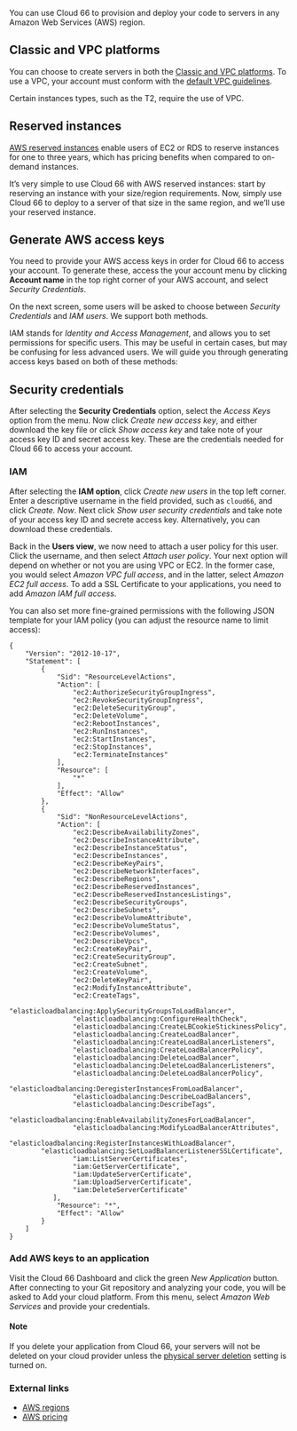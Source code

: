 
You can use Cloud 66 to provision and deploy your code to servers in any Amazon Web Services (AWS) region.

## Classic and VPC platforms
You can choose to create servers in both the [Classic and VPC platforms](http://docs.aws.amazon.com/AWSEC2/latest/UserGuide/using-vpc.html). To use a VPC, your account must conform with the [default VPC guidelines](http://docs.aws.amazon.com/AmazonVPC/latest/UserGuide/default-vpc.html#launching-into).

Certain instances types, such as the T2, require the use of VPC.

## Reserved instances
[AWS reserved instances](http://aws.amazon.com/ec2/purchasing-options/reserved-instances/) enable users of EC2 or RDS to reserve instances for one to three years, which has pricing benefits when compared to on-demand instances.

It’s very simple to use Cloud 66 with AWS reserved instances: start by reserving an instance with your size/region requirements. Now, simply use Cloud 66 to deploy to a server of that size in the same region, and we’ll use your reserved instance.

## Generate AWS access keys

You need to provide your AWS access keys in order for Cloud 66 to access your account. To generate these, access the your account menu by clicking **Account name** in the top right corner of your AWS account, and select *Security Credentials*. 

On the next screen, some users will be asked to choose between *Security Credentials* and *IAM users*. We support both methods.

IAM stands for *Identity and Access Management*, and allows you to set permissions for specific users. This may be useful in certain cases, but may be confusing for less advanced users. We will guide you through generating access keys based on both of these methods:

## Security credentials

After selecting the **Security Credentials** option, select the *Access Keys* option from the menu. Now click *Create new access key*, and either download the key file or click *Show access key* and take note of your access key ID and secret access key. These are the credentials needed for Cloud 66 to access your account.

### IAM
After selecting the **IAM option**, click *Create new users* in the top left corner. Enter a descriptive username in the field provided, such as `cloud66`, and click *Create. Now*. Next click *Show user security credentials* and take note of your access key ID and secrete access key. Alternatively, you can download these credentials.

Back in the **Users view**, we now need to attach a user policy for this user. Click the username, and then select *Attach user policy*. Your next option will depend on whether or not you are using VPC or EC2. In the former case, you would select *Amazon VPC full access*, and in the latter, select *Amazon EC2 full access*. To add a SSL Certificate to your applications, you need to add *Amazon IAM full access*.

You can also set more fine-grained permissions with the following JSON template for your IAM policy (you can adjust the resource name to limit access):

```
{
    "Version": "2012-10-17",
    "Statement": [
        {
            "Sid": "ResourceLevelActions",
            "Action": [
                "ec2:AuthorizeSecurityGroupIngress",
                "ec2:RevokeSecurityGroupIngress",
                "ec2:DeleteSecurityGroup",
                "ec2:DeleteVolume",
                "ec2:RebootInstances",
                "ec2:RunInstances",
                "ec2:StartInstances",
                "ec2:StopInstances",
                "ec2:TerminateInstances"
            ],
            "Resource": [
                "*"
            ],
            "Effect": "Allow"
        },
        {
            "Sid": "NonResourceLevelActions",
            "Action": [
                "ec2:DescribeAvailabilityZones",
                "ec2:DescribeInstanceAttribute",
                "ec2:DescribeInstanceStatus",
                "ec2:DescribeInstances",
                "ec2:DescribeKeyPairs",
                "ec2:DescribeNetworkInterfaces",
                "ec2:DescribeRegions",
                "ec2:DescribeReservedInstances",
                "ec2:DescribeReservedInstancesListings",
                "ec2:DescribeSecurityGroups",
                "ec2:DescribeSubnets",
                "ec2:DescribeVolumeAttribute",
                "ec2:DescribeVolumeStatus",
                "ec2:DescribeVolumes",
                "ec2:DescribeVpcs",
                "ec2:CreateKeyPair",
                "ec2:CreateSecurityGroup",
                "ec2:CreateSubnet",
                "ec2:CreateVolume",
                "ec2:DeleteKeyPair",
                "ec2:ModifyInstanceAttribute",
                "ec2:CreateTags",
                "elasticloadbalancing:ApplySecurityGroupsToLoadBalancer",
                "elasticloadbalancing:ConfigureHealthCheck",
                "elasticloadbalancing:CreateLBCookieStickinessPolicy",
                "elasticloadbalancing:CreateLoadBalancer",
                "elasticloadbalancing:CreateLoadBalancerListeners",
                "elasticloadbalancing:CreateLoadBalancerPolicy",
                "elasticloadbalancing:DeleteLoadBalancer",
                "elasticloadbalancing:DeleteLoadBalancerListeners",
                "elasticloadbalancing:DeleteLoadBalancerPolicy",
                "elasticloadbalancing:DeregisterInstancesFromLoadBalancer",
                "elasticloadbalancing:DescribeLoadBalancers",
                "elasticloadbalancing:DescribeTags",
                "elasticloadbalancing:EnableAvailabilityZonesForLoadBalancer",
                "elasticloadbalancing:ModifyLoadBalancerAttributes",
                "elasticloadbalancing:RegisterInstancesWithLoadBalancer",
		"elasticloadbalancing:SetLoadBalancerListenerSSLCertificate",
                "iam:ListServerCertificates",
                "iam:GetServerCertificate",
                "iam:UpdateServerCertificate",
                "iam:UploadServerCertificate",
                "iam:DeleteServerCertificate"
           ],
            "Resource": "*",
            "Effect": "Allow"
        }
    ]
}
```

### Add AWS keys to an application
Visit the Cloud 66 Dashboard and click the green *New Application* button. After connecting to your Git repository and analyzing your code, you will be asked to Add your cloud platform. From this menu, select *Amazon Web Services* and provide your credentials.

#### Note
<div class="notice notice-warning"><p>
If you delete your application from Cloud 66, your servers will not be deleted on your cloud provider unless the <a href="/{{page.collection}}/how-to-guides/deployment/server-deletion.html">physical server deletion</a> setting is turned on.
</p></div>

### External links

- [AWS regions](http://aws.amazon.com/about-aws/globalinfrastructure/)
- [AWS pricing](http://aws.amazon.com/ec2/pricing/)

